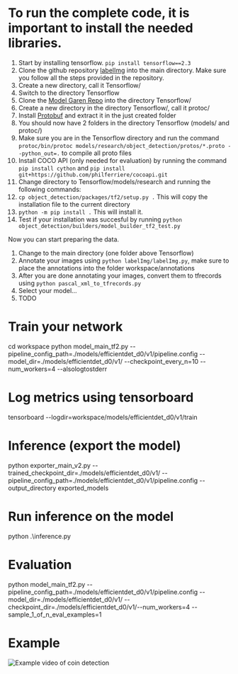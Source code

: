 # To run the complete code, it is important to install the needed libraries.

1. Start by installing tensorflow. `pip install tensorflow==2.3`
2. Clone the github repository [labelImg](https://github.com/tzutalin/labelImg) into the main directory. Make sure you follow all the steps provided in the repository.
3. Create a new directory, call it Tensorflow/
4. Switch to the directory Tensorflow
5. Clone the [Model Garen Repo](https://github.com/tensorflow/models) into the directory Tensorflow/
6. Create a new directory in the directory Tensorflow/, call it protoc/
7. Install [Protobuf](https://github.com/protocolbuffers/protobuf/releases) and extract it in the just created folder
8. You should now have 2 folders in the directory Tensorflow (models/ and protoc/)
9. Make sure you are in the Tensorflow directory and run the command `protoc/bin/protoc models/research/object_detection/protos/*.proto
--python_out=.` to compile all proto files
10. Install COCO API (only needed for evaluation) by running the command `pip install cython` and `pip install git+https://github.com/philferriere/cocoapi.git`
11. Change directory to Tensorflow/models/research and running the following commands:
12. `cp object_detection/packages/tf2/setup.py .` This will copy the installation file to the current directory
13. `python -m pip install .` This will install it.
14. Test if your installation was succesful by running `python object_detection/builders/model_builder_tf2_test.py`
    

Now you can start preparing the data.

1. Change to the main directory (one folder above Tensorflow)
2. Annotate your images using `python labelImg/labelImg.py`, make sure to place the annotations into the folder workspace/annotations
3. After you are done annotating your images, convert them to tfrecords using `python pascal_xml_to_tfrecords.py`
4. Select your model...
5. TODO

# Train your network
cd workspace 
python model_main_tf2.py --pipeline_config_path=./models/efficientdet_d0/v1/pipeline.config --model_dir=./models/efficientdet_d0/v1/ --checkpoint_every_n=10 --num_workers=4 --alsologtostderr

# Log metrics using tensorboard
tensorboard --logdir=workspace/models/efficientdet_d0/v1/train

# Inference (export the model)
python exporter_main_v2.py --trained_checkpoint_dir=./models/efficientdet_d0/v1/ --pipeline_config_path=./models/efficientdet_d0/v1/pipeline.config --output_directory exported_models

# Run inference on the model
python .\inference.py

# Evaluation
python model_main_tf2.py --pipeline_config_path=./models/efficientdet_d0/v1/pipeline.config --model_dir=./models/efficientdet_d0/v1/ --checkpoint_dir=./models/efficientdet_d0/v1/--num_workers=4  --sample_1_of_n_eval_examples=1

# Example
![Example video of coin detection](https://github.com/dbudgenh/Data-Challenges-Numismatic/blob/master/workspace/videos/result.gif)
